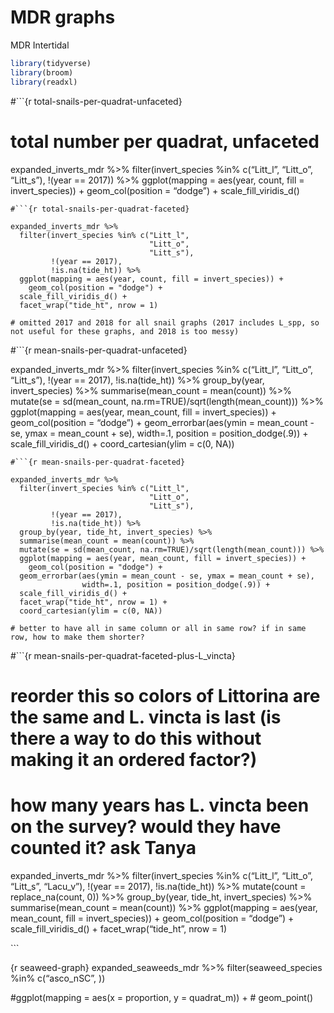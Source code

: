 MDR graphs
================
MDR Intertidal

``` r
library(tidyverse)
library(broom)
library(readxl)
```

\#\`\`\`{r total-snails-per-quadrat-unfaceted}

# total number per quadrat, unfaceted

expanded_inverts_mdr %\>% filter(invert_species %in% c(“Litt_l”,
“Litt_o”, “Litt_s”), !(year == 2017)) %\>% ggplot(mapping = aes(year,
count, fill = invert_species)) + geom_col(position = “dodge”) +
scale_fill_viridis_d()


    #```{r total-snails-per-quadrat-faceted}

    expanded_inverts_mdr %>%
      filter(invert_species %in% c("Litt_l",
                                   "Litt_o",
                                   "Litt_s"),
             !(year == 2017),
             !is.na(tide_ht)) %>%
      ggplot(mapping = aes(year, count, fill = invert_species)) +
        geom_col(position = "dodge") +
      scale_fill_viridis_d() +
      facet_wrap("tide_ht", nrow = 1)

    # omitted 2017 and 2018 for all snail graphs (2017 includes L_spp, so not useful for these graphs, and 2018 is too messy)

\#\`\`\`{r mean-snails-per-quadrat-unfaceted}

expanded_inverts_mdr %\>% filter(invert_species %in% c(“Litt_l”,
“Litt_o”, “Litt_s”), !(year == 2017), !is.na(tide_ht)) %\>%
group_by(year, invert_species) %\>% summarise(mean_count = mean(count))
%\>% mutate(se = sd(mean_count, na.rm=TRUE)/sqrt(length(mean_count)))
%\>% ggplot(mapping = aes(year, mean_count, fill = invert_species)) +
geom_col(position = “dodge”) + geom_errorbar(aes(ymin = mean_count - se,
ymax = mean_count + se), width=.1, position = position_dodge(.9)) +
scale_fill_viridis_d() + coord_cartesian(ylim = c(0, NA))


    #```{r mean-snails-per-quadrat-faceted}

    expanded_inverts_mdr %>%
      filter(invert_species %in% c("Litt_l",
                                   "Litt_o",
                                   "Litt_s"),
             !(year == 2017),
             !is.na(tide_ht)) %>%
      group_by(year, tide_ht, invert_species) %>%
      summarise(mean_count = mean(count)) %>%
      mutate(se = sd(mean_count, na.rm=TRUE)/sqrt(length(mean_count))) %>%
      ggplot(mapping = aes(year, mean_count, fill = invert_species)) +
        geom_col(position = "dodge") +
      geom_errorbar(aes(ymin = mean_count - se, ymax = mean_count + se),
                    width=.1, position = position_dodge(.9)) +
      scale_fill_viridis_d() +
      facet_wrap("tide_ht", nrow = 1) +
      coord_cartesian(ylim = c(0, NA))

    # better to have all in same column or all in same row? if in same row, how to make them shorter?

\#\`\`\`{r mean-snails-per-quadrat-faceted-plus-L_vincta}

# reorder this so colors of Littorina are the same and L. vincta is last (is there a way to do this without making it an ordered factor?)

# how many years has L. vincta been on the survey? would they have counted it? ask Tanya

expanded_inverts_mdr %\>% filter(invert_species %in% c(“Litt_l”,
“Litt_o”, “Litt_s”, “Lacu_v”), !(year == 2017), !is.na(tide_ht)) %\>%
mutate(count = replace_na(count, 0)) %\>% group_by(year, tide_ht,
invert_species) %\>% summarise(mean_count = mean(count)) %\>%
ggplot(mapping = aes(year, mean_count, fill = invert_species)) +
geom_col(position = “dodge”) + scale_fill_viridis_d() +
facet_wrap(“tide_ht”, nrow = 1)

\`\`\`

{r seaweed-graph} expanded_seaweeds_mdr %\>% filter(seaweed_species %in%
c(“asco_nSC”, ))

\#ggplot(mapping = aes(x = proportion, y = quadrat_m)) + \# geom_point()
